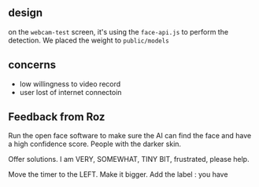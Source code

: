 ## design

on the `webcam-test` screen, it's using the `face-api.js` to perform the detection. We placed the weight to `public/models`

## concerns

- low willingness to video record
- user lost of internet connectoin

## Feedback from Roz

Run the open face software to make sure the AI can find the face and have a high confidence score.
People with the darker skin.

Offer solutions. I am VERY, SOMEWHAT, TINY BIT, frustrated, please help.

Move the timer to the LEFT. Make it bigger. Add the label : you have
